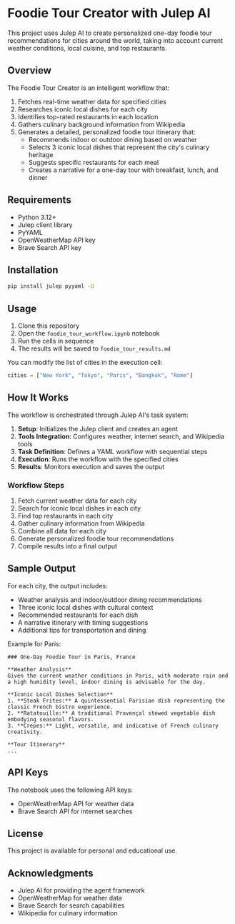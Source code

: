# Foodie Tour Creator with Julep AI

This project uses Julep AI to create personalized one-day foodie tour recommendations for cities around the world, taking into account current weather conditions, local cuisine, and top restaurants.

## Overview

The Foodie Tour Creator is an intelligent workflow that:

1. Fetches real-time weather data for specified cities
2. Researches iconic local dishes for each city
3. Identifies top-rated restaurants in each location
4. Gathers culinary background information from Wikipedia
5. Generates a detailed, personalized foodie tour itinerary that:
   - Recommends indoor or outdoor dining based on weather
   - Selects 3 iconic local dishes that represent the city's culinary heritage
   - Suggests specific restaurants for each meal
   - Creates a narrative for a one-day tour with breakfast, lunch, and dinner

## Requirements

- Python 3.12+
- Julep client library
- PyYAML
- OpenWeatherMap API key
- Brave Search API key

## Installation

```bash
pip install julep pyyaml -U 
```

## Usage

1. Clone this repository
2. Open the `foodie_tour_workflow.ipynb` notebook
3. Run the cells in sequence
4. The results will be saved to `foodie_tour_results.md`

You can modify the list of cities in the execution cell:

```python
cities = ["New York", "Tokyo", "Paris", "Bangkok", "Rome"]
```

## How It Works

The workflow is orchestrated through Julep AI's task system:

1. **Setup**: Initializes the Julep client and creates an agent
2. **Tools Integration**: Configures weather, internet search, and Wikipedia tools
3. **Task Definition**: Defines a YAML workflow with sequential steps
4. **Execution**: Runs the workflow with the specified cities
5. **Results**: Monitors execution and saves the output

### Workflow Steps

1. Fetch current weather data for each city
2. Search for iconic local dishes in each city
3. Find top restaurants in each city
4. Gather culinary information from Wikipedia
5. Combine all data for each city
6. Generate personalized foodie tour recommendations
7. Compile results into a final output

## Sample Output

For each city, the output includes:

- Weather analysis and indoor/outdoor dining recommendations
- Three iconic local dishes with cultural context
- Recommended restaurants for each dish
- A narrative itinerary with timing suggestions
- Additional tips for transportation and dining

Example for Paris:
```
### One-Day Foodie Tour in Paris, France

**Weather Analysis**
Given the current weather conditions in Paris, with moderate rain and a high humidity level, indoor dining is advisable for the day.

**Iconic Local Dishes Selection**
1. **Steak Frites:** A quintessential Parisian dish representing the classic French bistro experience.
2. **Ratatouille:** A traditional Provençal stewed vegetable dish embodying seasonal flavors.
3. **Crepes:** Light, versatile, and indicative of French culinary creativity.

**Tour Itinerary**
...
```

## API Keys

The notebook uses the following API keys:
- OpenWeatherMap API for weather data
- Brave Search API for internet searches

## License

This project is available for personal and educational use.

## Acknowledgments

- Julep AI for providing the agent framework
- OpenWeatherMap for weather data
- Brave Search for search capabilities
- Wikipedia for culinary information
